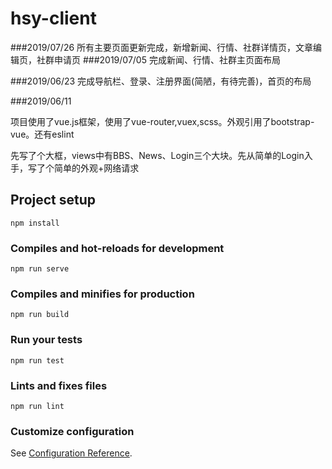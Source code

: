 # hsy-client
###2019/07/26
所有主要页面更新完成，新增新闻、行情、社群详情页，文章编辑页，社群申请页
###2019/07/05
完成新闻、行情、社群主页面布局

###2019/06/23
完成导航栏、登录、注册界面(简陋，有待完善)，首页的布局

###2019/06/11

项目使用了vue.js框架，使用了vue-router,vuex,scss。外观引用了bootstrap-vue。还有eslint

先写了个大框，views中有BBS、News、Login三个大块。先从简单的Login入手，写了个简单的外观+网络请求

## Project setup
```
npm install
```

### Compiles and hot-reloads for development
```
npm run serve
```

### Compiles and minifies for production
```
npm run build
```

### Run your tests
```
npm run test
```

### Lints and fixes files
```
npm run lint
```

### Customize configuration
See [Configuration Reference](https://cli.vuejs.org/config/).
